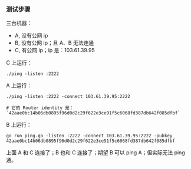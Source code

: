 ### 测试步骤

三台机器：

- A, 没有公网 ip
- B, 没有公网 ip；且 A、B 无法连通
- C, 有公网 ip；ip 是：103.61.39.95

C 上运行：

```
./ping -listen :2222
```

A 上运行：

```
./ping -listen :2222 -connect 103.61.39.95:2222

# 它的 Router identity 是：`42aae0bc14b06db0895f96d0d2c29f622e3ce91f5c6068fd387db642f085dfbf`
```

B 上运行：

```
go run ping.go -listen :2222 -connect 103.61.39.95:2222 -pubkey 42aae0bc14b06db0895f96d0d2c29f622e3ce91f5c6068fd387db642f085dfbf
```

上面 A 和 C 连接了；B 也和 C 连接了；期望 B 可以 ping A；但实际无法 ping 通。
